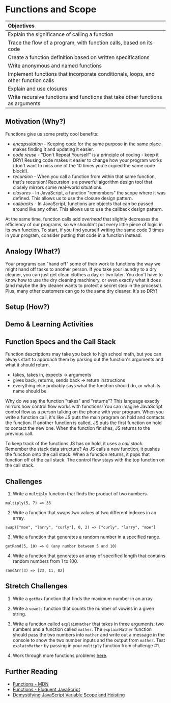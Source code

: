 # Functions and Scope

| Objectives |
| :--- |
| Explain the significance of calling a function |
| Trace the flow of a program, with function calls, based on its code |
| Create a function definition based on written specifications |
| Write anonymous and named functions |
| Implement functions that incorporate conditionals, loops, and other function calls |
| Explain and use closures |
| Write recursive functions and functions that take other functions as arguments |

## Motivation (Why?)  

Functions give us some pretty cool benefits:

  * _encapsulation_ - Keeping code for the same purpose in the same place makes finding it and updating it easier.
  * _code reuse_ - "Don't Repeat Yourself" is a principle of coding - keep it DRY!  Reusing code makes it easier to change how your program works (don't want to miss one of the 10 times you'e copied the same code block!).
  * _recursion_ - When you call a function from within that same function, that's recursion! Recursion is a powerful algorithm design tool that closely mirrors some real-world situations.
  * _closures_ - In JavaScript, a function "remembers" the scope where it was defined. This allows us to use the closure design pattern.
  * _callbacks_ - In JavaScript, functions are objects that can be passed around like any other. This allows us to use the callback design pattern.

  At the same time, function calls add _overhead_ that slightly decreases the efficiency of our programs, so we shouldn't put every little piece of logic in its own function. To start, if  you find yourself writing the same code 3 times in your program, consider putting that code in a function instead.

## Analogy (What?)  

  Your programs can "hand off" some of their work to functions the way we might hand off tasks to another person. If you take your laundry to a dry cleaner, you can just get clean clothes a day or two later. You don't have to know how to use the dry cleaning machinery, or even exactly what it does (and maybe the dry cleaner wants to protect a secret step in the process!). Plus, many other customers can go to the same dry cleaner. It's so DRY!

## Setup (How?)

## Demo & Learning Activities

## Function Specs and the Call Stack

  Function descriptions may take you back to high school math, but you can always start to approach them by parsing out the function's arguments and what it should return.

  * takes, takes in, expects -> arguments
  * gives back, returns, sends back -> return instructions
  * everything else probably says what the function should do, or what its name should be

  Why do we say the function "takes" and "returns"? This language exactly mirrors how control flow works with functions! You can imagine JavaScript control flow as a person talking on the phone with your program. When you write a function call, it's like JS puts the main program on hold and contacts the function. If another function is called, JS puts the first function on hold to contact the new one. When the function finishes, JS returns to the previous call.

  To keep track of the functions JS has on hold, it uses a _call stack_. Remember the stack data structure? As JS calls a new function, it pushes the function onto the call stack. When a function returns, it pops that function off of the call stack. The control flow stays with the top function on the call stack.

## Challenges

  1. Write a `multiply` function that finds the product of two numbers.

  ```
  multiply(5, 7) => 35
  ```

  2. Write a function that swaps two values at two different indexes in an array.

  ```
  swap(["moe", "larry", "curly"], 0, 2) => ["curly", "larry", "moe"]
  ```

  3. Write a function that generates a random number in a specified range.

  ```
  getRand(5, 10) => 8 (any number between 5 and 10)
  ```

  4. Write a function that generates an array of specified length that contains random numbers from 1 to 100.

  ```
  randArr(3) => [23, 11, 82]
  ```

## Stretch Challenges

  1. Write a `getMax` function that finds the maximum number in an array.

  2. Write a `vowels` function that counts the number of vowels in a given string.

  3. Write a function called `explainMather` that takes in three arguments: two numbers and a function called `mather`. The `explainMather` function should pass the two numbers into `mather` and write out a message in the console to show the two number inputs and the output from `mather`. Test `explainMather` by passing in your `multiply` function from challenge #1.

  4. Work through more functions problems [here](more_functions.md).

## Further Reading
  * [Functions - MDN](https://developer.mozilla.org/en-US/docs/Web/JavaScript/Reference/Functions)
  * [Functions - Eloquent JavaScript](http://eloquentjavascript.net/03_functions.html)
  * [Demystifying JavaScript Variable Scope and Hoisting](http://www.sitepoint.com/demystifying-javascript-variable-scope-hoisting)
